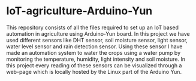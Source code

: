 # IoT-agriculture-Arduino-Yun

This repository consists of all the files required to set up an IoT based automation in agriculture using Arduino-Yun board. In this project we have used different sensors like DHT sensor, soil moisture sensor, light sensor, water level sensor and rain detection sensor. Using these sensor I have made an automation system to water the crops using a water pump by monitoring the temperature, humidity, light intensity and soil moisture. In this project every reading of these sensors can be visualized through a web-page which is locally hosted by the Linux part of the Arduino Yun.
